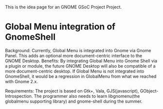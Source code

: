 This is the idea page for an GNOME GSoC Project Project.

# Global Menu integration of GnomeShell #

Background: Currently, Global Menu is integrated into Gnome via Gnome Panel. This adds an optional more document-centric interface to the GNOME Desktop.
Benefits: By integrating Global Menu into Gnome Shell via a plugin or module, the future GNOME Desktop will also be compatible of a more document-centric desktop. If Global Menu is not integrated into GnomeShell, it would be a regression in GlobalMenu from what we reached with Gnome 2.x.

Requirements:
The project is based on Gtk+, Vala, GJS(javascript), GObject-Introspection.
The programmer also needs to learn libgnomenu(the globalmenu supporting library) and gnome-shell during the summer.